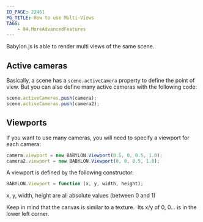 ```yaml
---
ID_PAGE: 22461
PG_TITLE: How to use Multi-Views
TAGS:
    - 04.MoreAdvancedFeatures
---
```

Babylon.js is able to render multi views of the same scene.

## Active cameras
Basically, a scene has a ```scene.activeCamera``` property to define the point of view. But you can also define many active cameras with the following code:

```javascript
scene.activeCameras.push(camera);
scene.activeCameras.push(camera2);
```

## Viewports
If you want to use many cameras, you will need to specify a viewport for each camera:

```javascript
camera.viewport = new BABYLON.Viewport(0.5, 0, 0.5, 1.0);
camera2.viewport = new BABYLON.Viewport(0, 0, 0.5, 1.0);
```

A viewport is defined by the following constructor:

```javascript
BABYLON.Viewport = function (x, y, width, height);
```

x, y, width, height are all absolute values (between 0 and 1)

Keep in mind that the canvas is similar to a texture.  Its x/y of 0, 0... is in the lower left corner.
